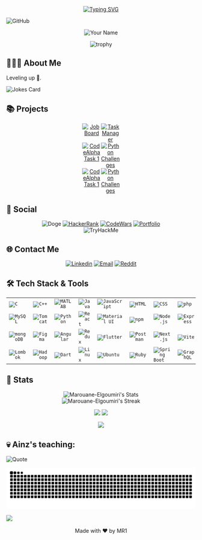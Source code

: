 <!-- Header -->
<div align="center">

[![Typing SVG](https://readme-typing-svg.demolab.com?font=Fira+Code&size=22&pause=1000&color=A425C8&background=0D1A3373&center=true&random=false&width=435&lines=Welcome+to+my+labyrinth+%F0%9F%98%8A;Thank+you+for+your+visit+%F0%9F%A4%9D)](https://git.io/typing-svg)

</div>


![GitHub](https://img.shields.io/github/followers/Marouane-Elgoumiri.svg?style=social&label=Follow&maxAge=2592000])
<p align="center">
  <img src="https://res.cloudinary.com/dtp0lqhke/image/upload/v1711840066/1704226025220_lfs7uf.jpg" alt="Your Name">
</p>
<div align="center">

![trophy](https://github-profile-trophy.vercel.app/?username=Marouane-Elgoumiri&row=1&column=8&no-bg=true&theme=radical)

</div>

<!-- About Me -->
## 🧑🏻‍💻 About Me
Leveling up 🚀.

<!-- Markdown -->

![Jokes Card](https://readme-jokes.vercel.app/api)

<!-- Projects -->
## 📚 Projects

<div align="center">
  <div style="display: flex; justify-content: center;">
    <a href="https://github.com/Marouane-Elgoumiri/job_board">
      <img src="https://github-readme-stats.vercel.app/api/pin/?username=Marouane-Elgoumiri&repo=job_board&theme=tokyonight" alt="Job Board" style="max-width: 50px;">
    </a>
    <a href="https://github.com/Marouane-Elgoumiri/task_manager">
      <img src="https://github-readme-stats.vercel.app/api/pin/?username=Marouane-Elgoumiri&repo=task_manager&theme=tokyonight" alt="Task Manager" style="max-width: 50px;">
    </a>
  </div>
  <div style="display: flex; justify-content: center;">
    <a href="https://github.com/Marouane-Elgoumiri/CodeAlpha_task1">
      <img src="https://github-readme-stats.vercel.app/api/pin/?username=Marouane-Elgoumiri&repo=CodeAlpha_task1&theme=tokyonight" alt="CodeAlpha Task 1" style="max-width: 50px;">
    </a>
    <a href="https://github.com/Marouane-Elgoumiri/Python_Challenges">
      <img src="https://github-readme-stats.vercel.app/api/pin/?username=Marouane-Elgoumiri&repo=Python_Challenges&theme=tokyonight" alt="Python Challenges" style="max-width: 50px;">
    </a>
  </div>
  <div style="display: flex; justify-content: center;">
    <a href="https://github.com/Marouane-Elgoumiri/SolveQuiz">
      <img src="https://github-readme-stats.vercel.app/api/pin/?username=Marouane-Elgoumiri&repo=SolveQuiz&theme=tokyonight" alt="CodeAlpha Task 1" style="max-width: 50px;">
    </a>
    <a href="https://github.com/Marouane-Elgoumiri/Blog_App_SpringBoot">
      <img src="https://github-readme-stats.vercel.app/api/pin/?username=Marouane-Elgoumiri&repo=Blog_App_SpringBoot&theme=tokyonight" alt="Python Challenges" style="max-width: 50px;">
    </a>
  </div>
</div>




<!-- Contact Me -->
## 🛜 Social
<div align="center">
	
![Doge](https://git.io/Doge)
[![HackerRank](https://img.shields.io/badge/-Hackerrank-2EC866?style=for-the-badge&logo=HackerRank&logoColor=white)](https://www.hackerrank.com/profile/marouane_elgoum1)
[![CodeWars](https://img.shields.io/badge/Codewars-B1361E?style=for-the-badge&logo=Codewars&logoColor=white)](https://www.codewars.com/users/_MR1_)
[![Portfolio](https://img.shields.io/badge/website-000000?style=for-the-badge&logo=About.me&logoColor=white)](https://marouane-elgoumiri.github.io/portfolio/)<br/>
<img src="https://tryhackme-badges.s3.amazonaws.com/marouane.elgoumi.png" alt="TryHackMe">


</div>

## 🌐 Contact Me 

<div align="center">
	
[![Linkedin](https://img.shields.io/badge/LinkedIn-0077B5?style=for-the-badge&logo=linkedin&logoColor=white)](https://www.linkedin.com/in/marwan-el-goumiri/)
[![Email](https://img.shields.io/badge/Gmail-D14836?style=for-the-badge&logo=gmail&logoColor=white)](mailto:Mar.Elgoumiri@hotmail.com)
[![Reddit](https://img.shields.io/badge/Reddit-%23FF4500.svg?style=for-the-badge&logo=Reddit&logoColor=white)](https://www.reddit.com/user/VonWaffe/)

</div>

## 🛠️ Tech Stack & Tools
<div align="center">
	<table>
		<tr>
			<td><code><img width="70" src="https://user-images.githubusercontent.com/25181517/192106070-46255bcf-65e6-4c6b-a296-bf8d0d8fb2a7.png" alt="C" title="C"/></code></td>
			<td><code><img width="70" src="https://user-images.githubusercontent.com/25181517/192106073-90fffafe-3562-4ff9-a37e-c77a2da0ff58.png" alt="C++" title="C++"/></code></td>
			<td><code><img width="70" src="https://user-images.githubusercontent.com/25181517/192106593-610ee31c-995e-4f24-b8e1-0f18eead6fae.png" alt="MATLAB" title="MATLAB"/></code></td>
			<td><code><img width="70" src="https://user-images.githubusercontent.com/25181517/117201156-9a724800-adec-11eb-9a9d-3cd0f67da4bc.png" alt="Java" title="Java"/></code></td>
			<td><code><img width="70" src="https://user-images.githubusercontent.com/25181517/117447155-6a868a00-af3d-11eb-9cfe-245df15c9f3f.png" alt="JavaScript" title="JavaScript"/></code></td>
			<td><code><img width="70" src="https://user-images.githubusercontent.com/25181517/192158954-f88b5814-d510-4564-b285-dff7d6400dad.png" alt="HTML" title="HTML"/></code></td>
			<td><code><img width="70" src="https://user-images.githubusercontent.com/25181517/183898674-75a4a1b1-f960-4ea9-abcb-637170a00a75.png" alt="CSS" title="CSS"/></code></td>
			<td><code><img width="70" src="https://user-images.githubusercontent.com/25181517/183570228-6a040b9f-3ddf-47a2-a201-743121dac664.png" alt="php" title="php"/></code></td>
		</tr>
		<tr>
			<td><code><img width="70" src="https://user-images.githubusercontent.com/25181517/183896128-ec99105a-ec1a-4d85-b08b-1aa1620b2046.png" alt="MySQL" title="MySQL"/></code></td>
			<td><code><img width="70" src="https://user-images.githubusercontent.com/25181517/183894676-137319b5-1364-4b6a-ba4f-e9fc94ddc4aa.png" alt="Tomcat" title="Tomcat"/></code></td>
			<td><code><img width="70" src="https://user-images.githubusercontent.com/25181517/183423507-c056a6f9-1ba8-4312-a350-19bcbc5a8697.png" alt="Python" title="Python"/></code></td>
			<td><code><img width="70" src="https://user-images.githubusercontent.com/25181517/183897015-94a058a6-b86e-4e42-a37f-bf92061753e5.png" alt="React" title="React"/></code></td>
			<td><code><img width="70" src="https://user-images.githubusercontent.com/25181517/189716630-fe6c084c-6c66-43af-aa49-64c8aea4a5c2.png" alt="Material UI" title="Material UI"/></code></td>
			<td><code><img width="70" src="https://user-images.githubusercontent.com/25181517/121401671-49102800-c959-11eb-9f6f-74d49a5e1774.png" alt="npm" title="npm"/></code></td>
			<td><code><img width="70" src="https://user-images.githubusercontent.com/25181517/183568594-85e280a7-0d7e-4d1a-9028-c8c2209e073c.png" alt="Node.js" title="Node.js"/></code></td>
			<td><code><img width="70" src="https://user-images.githubusercontent.com/25181517/183859966-a3462d8d-1bc7-4880-b353-e2cbed900ed6.png" alt="Express" title="Express"/></code></td>
		</tr>
		<tr>
			<td><code><img width="70" src="https://user-images.githubusercontent.com/25181517/182884177-d48a8579-2cd0-447a-b9a6-ffc7cb02560e.png" alt="mongoDB" title="mongoDB"/></code></td>
			<td><code><img width="70" src="https://user-images.githubusercontent.com/25181517/189715289-df3ee512-6eca-463f-a0f4-c10d94a06b2f.png" alt="Figma" title="Figma"/></code></td>
			<td><code><img width="70" src="https://user-images.githubusercontent.com/25181517/183890595-779a7e64-3f43-4634-bad2-eceef4e80268.png" alt="Angular" title="Angular"/></code></td>
			<td><code><img width="70" src="https://user-images.githubusercontent.com/25181517/187896150-cc1dcb12-d490-445c-8e4d-1275cd2388d6.png" alt="Redux" title="Redux"/></code></td>
			<td><code><img width="70" src="https://user-images.githubusercontent.com/25181517/186150365-da1eccce-6201-487c-8649-45e9e99435fd.png" alt="Flutter" title="Flutter"/></code></td>
			<td><code><img width="70" src="https://user-images.githubusercontent.com/25181517/192109061-e138ca71-337c-4019-8d42-4792fdaa7128.png" alt="Postman" title="Postman"/></code></td>
			<td><code><img width="70" src="https://github.com/marwin1991/profile-technology-icons/assets/136815194/5f8c622c-c217-4649-b0a9-7e0ee24bd704" alt="Next.js" title="Next.js"/></code></td>
			<td><code><img width="70" src="https://github-production-user-asset-6210df.s3.amazonaws.com/62091613/261395532-b40892ef-efb8-4b0e-a6b5-d1cfc2f3fc35.png" alt="Vite" title="Vite"/></code></td>
		</tr>
		<tr>
			<td><code><img width="70" src="https://user-images.githubusercontent.com/25181517/190229463-87fa862f-ccf0-48da-8023-940d287df610.png" alt="Lombok" title="Lombok"/></code></td>
			<td><code><img width="70" src="https://github.com/marwin1991/profile-technology-icons/assets/136815194/c7f2fa08-bb92-4898-a73e-b206be6bd573" alt="Hadoop" title="Hadoop"/></code></td>
			<td><code><img width="70" src="https://user-images.githubusercontent.com/25181517/186150304-1568ffdf-4c62-4bdc-9cf1-8d8efcea7c5b.png" alt="Dart" title="Dart"/></code></td>
			<td><code><img width="70" src="https://github.com/marwin1991/profile-technology-icons/assets/76662862/2481dc48-be6b-4ebb-9e8c-3b957efe69fa" alt="Linux" title="Linux"/></code></td>
			<td><code><img width="70" src="https://user-images.githubusercontent.com/25181517/186884153-99edc188-e4aa-4c84-91b0-e2df260ebc33.png" alt="Ubuntu" title="Ubuntu"/></code></td>
			<td><code><img width="70" src="https://user-images.githubusercontent.com/25181517/192603745-7d34df9e-7756-4756-a539-6a61badf7a80.png" alt="Ruby" title="Ruby"/></code></td>
			<td><code><img width="70" src="https://user-images.githubusercontent.com/25181517/183891303-41f257f8-6b3d-487c-aa56-c497b880d0fb.png" alt="Spring Boot" title="Spring Boot"/></code></td>
			<td><code><img width="70" src="https://user-images.githubusercontent.com/25181517/192107856-aa92c8b1-b615-47c3-9141-ed0d29a90239.png" alt="GraphQL" title="GraphQL"/></code></td>
		</tr>
	</table>
</div>

## 🌠 Stats
<div align="center">
<img src="https://github-readme-stats.vercel.app/api?username=Marouane-Elgoumiri&theme=tokyonight&show_icons=true&hide_border=false&count_private=true" alt="Marouane-Elgoumiri's Stats">
<br/>
    
<img src="https://github-readme-streak-stats.herokuapp.com/?user=Marouane-Elgoumiri&theme=tokyonight&hide_border=false" alt="Marouane-Elgoumiri's Streak">
<br/>
    
![](http://github-profile-summary-cards.vercel.app/api/cards/repos-per-language?username=Marouane-Elgoumiri&theme=tokyonight)
![](http://github-profile-summary-cards.vercel.app/api/cards/most-commit-language?username=Marouane-Elgoumiri&theme=tokyonight)
<br/>

![](http://github-profile-summary-cards.vercel.app/api/cards/profile-details?username=Marouane-Elgoumiri&theme=tokyonight)

</div>

## 💀 Ainz's teaching:

![Quote](https://github-readme-quotes-bay.vercel.app/quote?Category=programming&theme=tokyonight&animation=grow_out_in)

![Snake animation](https://raw.githubusercontent.com/Marouane-Elgoumiri/Marouane-Elgoumiri/output/github-contribution-grid-snake-dark.svg)

<a href="https://visitcount.itsvg.in">
  <img src="https://visitcount.itsvg.in/api?id=Marouane-Elgoumiri&label=Profile%20Views&color=11&icon=5&pretty=true" />
</a>

<!-- Footer -->
<footer>
  <p align="center">Made with ❤️ by MR1</p>
</footer>
